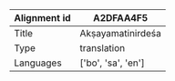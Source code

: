|Alignment id | A2DFAA4F5
| --- | --- 
|Title | Akṣayamatinirdeśa 
|Type | translation
|Languages | ['bo', 'sa', 'en']
